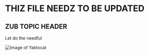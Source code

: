 # THIZ FILE NEEDZ TO BE UPDATED
## ZUB TOPIC HEADER

Let do the needful

![Image of Yaktocat](https://octodex.github.com/images/yaktocat.png)
